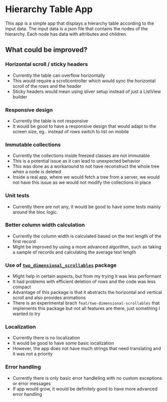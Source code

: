 # Hierarchy Table App

This app is a simple app that displays a hierarchy table according to the input data. The input data is a json file that contains the nodes of the hierarchy. Each node has data with attributes and children.

## What could be improved?

### Horizontal scroll / sticky headers

- Currently the table can overflow horizontally
- This would require a scrollcontroller which would sync the horizontal scroll of the rows and the header
- Sticky headers would mean using sliver setup instead of just a ListView builder

### Responsive design

- Currently the table is not responsive
- It would be good to have a responsive design that would adapt to the screen size, eg.. instead of rows switch to list on mobile

### Immutable collections

- Currently the collections inside freezed classes are not immutable
- This is a potential issue as it can lead to unexpected behavior
- This was done as a workaround to not have reconstruct the whole tree when a node is deleted
- Inside a real app, where we would fetch a tree from a server, we would not have this issue as we would not modify the collections in place

### Unit tests

- Currently there are not any, it would be good to have some tests mainly around the bloc logic.

### Better column width calculation

- Currently the column width is calculated based on the text length of the first record
- Might be improved by using a more advanced algorithm, such as taking a sample of records and calculating the average text length

### Use of [`two_dimensional_scrollables`](https://pub.dev/packages/two_dimensional_scrollables) package

- Might help in certain aspects, but from my trying it was less performant
- It had problems with efficient deletion of rows and the code was less compact
- Advantage of this package is that it abstracts the horizontal and vertical scroll and also provides animations
- There is an experimental brach `feat/two-dimensional-scrollables` that implements this package but not all features are there, just something I wanted to try

### Localization

- Currently there is no localization
- It would be good to have some basic localization
- However, the app does not have much strings that need translating and it was not a priority

### Error handling

- Currently there is only basic error handleling with no custom exceptions or error messages
- If app would grow, it would be definitely good to have more advanced error handling
